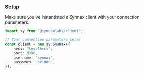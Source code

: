 ### Setup

Make sure you’ve instantiated a Synnax client with your connection parameters.

```typescript
import sy from "@synnaxlabs/client";

// Your connection parameters here!
const client = new sy.Synnax({
    host: "localhost",
    port: 9090,
    username: "synnax",
    password: "seldon",
});
```
